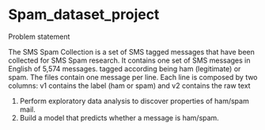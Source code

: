 # Spam_dataset_project

Problem statement

 The SMS Spam Collection is a set of SMS tagged messages that have been collected for SMS Spam research. It contains one set of SMS messages in English of 5,574 messages. tagged according being ham (legitimate) or spam.
 The files contain one message per line. Each line is composed by two columns: v1 contains the label (ham or spam) and v2 contains the raw text  
1. Perform exploratory data analysis to discover properties of ham/spam mail.
2. Build a model that predicts whether a message is ham/spam.
